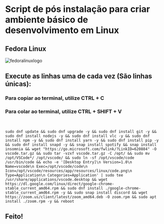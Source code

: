 # Script de pós instalação para criar ambiente básico de desenvolvimento em Linux

## Fedora Linux 
![fedoralinuxlogo](https://cdn.icon-icons.com/icons2/1381/PNG/128/distributorlogofedora_94082.png)

## Execute as linhas uma de cada vez (São linhas únicas):
### **Para copiar ao terminal, utilize CTRL + C**
### **Para colar ao terminal, utilize CTRL + SHIFT + V**

<br>

```sudo dnf update && sudo dnf upgrade -y && sudo dnf install git -y && sudo dnf install nodejs -y && sudo dnf install vlc -y && sudo dnf install npm -y && sudo dnf install yarn -y && sudo dnf install pip -y && sudo dnf install snapd -y && snap install spotify && snap install insomnia && wget "https://go.microsoft.com/fwlink/?LinkID=620884" -O vscode.tar.gz && sudo tar -vzxf vscode.tar.gz -C /opt/ && sudo mv /opt/VSCode*/ /opt/vscode/ && sudo ln -sf /opt/vscode/code /usr/bin/code && echo -e '[Desktop Entry]\n Version=1.0\n Name=vscode\n Exec=/opt/vscode/code\n Icon=/opt/vscode/resources/app/resources/linux/code.png\n Type=Application\n Categories=Application' | sudo tee /usr/share/applications/vscode.desktop && wget https://dl.google.com/linux/direct/google-chrome-stable_current_amd64.rpm && sudo dnf install ./google-chrome-stable_current_amd64.rpm -y && sudo snap install discord && wget https://zoom.us/client/latest/zoom_amd64.deb -O zoom.rpm && sudo apt install ./zoom.rpm -y && reboot```

## Feito!